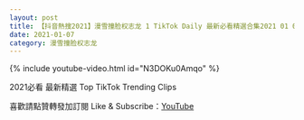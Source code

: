 ```yaml
---
layout: post
title: 【抖音熱搜2021】漫雪撞脸权志龙 1 TikTok Daily 最新必看精選合集2021 01 07
date: 2021-01-07
category: 漫雪撞脸权志龙
---
```


{% include youtube-video.html id="N3DOKu0Amqo" %}

2021必看 最新精選 Top TikTok Trending Clips

喜歡請點贊轉發加訂閱 Like & Subscribe：[YouTube](https://www.youtube.com/channel/UCAoR7VcanIPd04uEq_GIylA/videos)


